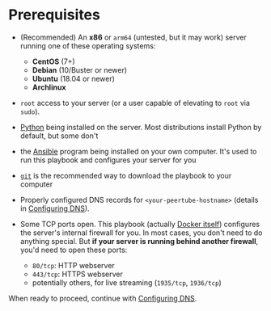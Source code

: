# Prerequisites

- (Recommended) An **x86** or `arm64` (untested, but it may work) server running one of these operating systems:
  - **CentOS** (7+)
  - **Debian** (10/Buster or newer)
  - **Ubuntu** (18.04 or newer)
  - **Archlinux**

- `root` access to your server (or a user capable of elevating to `root` via `sudo`).

- [Python](https://www.python.org/) being installed on the server. Most distributions install Python by default, but some don't

- the [Ansible](http://ansible.com/) program being installed on your own computer. It's used to run this playbook and configures your server for you

- [`git`](https://git-scm.com/) is the recommended way to download the playbook to your computer

- Properly configured DNS records for `<your-peertube-hostname>` (details in [Configuring DNS](configuring-dns.md)).

- Some TCP ports open. This playbook (actually [Docker itself](https://docs.docker.com/network/iptables/)) configures the server's internal firewall for you. In most cases, you don't need to do anything special. But **if your server is running behind another firewall**, you'd need to open these ports:

  - `80/tcp`: HTTP webserver
  - `443/tcp`: HTTPS webserver
  - potentially others, for live streaming (`1935/tcp`, `1936/tcp`)

When ready to proceed, continue with [Configuring DNS](configuring-dns.md).
